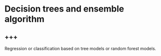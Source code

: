 # Decision trees and ensemble algorithm

+++
---

Regression or classification based on tree models or random forest models.